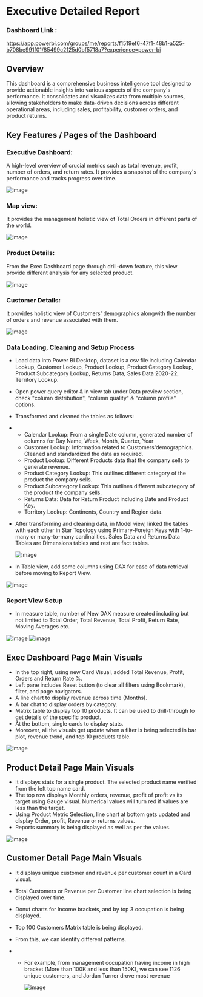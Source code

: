 # Executive Detailed Report

### Dashboard Link : 
https://app.powerbi.com/groups/me/reports/f1519ef6-47f1-48b1-a525-b708be991f01/85499c2125d0bf5718a7?experience=power-bi

## Overview

This dashboard is a comprehensive business intelligence tool designed to provide actionable insights into various aspects of the company's performance. It consolidates and visualizes data from multiple sources, allowing stakeholders to make data-driven decisions across different operational areas, including sales, profitability, customer orders, and product returns.


## Key Features / Pages of the Dashboard


### Executive Dashboard: 
A high-level overview of crucial metrics such as total revenue, profit, number of orders, and return rates. It provides a snapshot of the company's performance and tracks progress over time.

![image](https://github.com/user-attachments/assets/1c545f4c-4843-4631-ac8d-b5f4c163286d)



### Map view: 
It provides the management holistic view of Total Orders in different parts of the world.

![image](https://github.com/user-attachments/assets/eed24539-be60-463e-97e5-0f289afc8562)



### Product Details: 
From the Exec Dashboard page through drill-down feature, this view provide different analysis for any selected product.

![image](https://github.com/user-attachments/assets/1dcdc628-c2ec-4b96-b5e7-6d9072d831f1)



### Customer Details: 
It provides holistic view of Customers' demographics alongwith the number of orders and revenue associated with them.

![image](https://github.com/user-attachments/assets/47ad7e85-2281-4493-92ee-b1a3e58ed722)





### Data Loading, Cleaning and Setup Process

- Load data into Power BI Desktop, dataset is a csv file including Calendar Lookup, Customer Lookup, Product Lookup, Product Category Lookup, Product Subcategory Lookup, Returns Data, Sales Data 2020-22, Territory Lookup.
- Open power query editor & in view tab under Data preview section, check "column distribution", "column quality" & "column profile" options.
- Transformed and cleaned the tables as follows:
- - Calendar Lookup: From a single Date column, generated number of columns for Day Name, Week, Month, Quarter, Year
  -  Customer Lookup: Information related to Customers'demographics. Cleaned and standardized the data as required.
  -  Product Lookup: Different Products data that the company sells to generate revenue.
  -  Product Category Lookup: This outlines different category of the product the company sells.
  -  Product Subcategory Lookup: This outlines different subcategory of the product the company sells.
  -  Returns Data: Data for Return Product including Date and Product Key.
  -  Territory Lookup: Continents, Country and Region data.
    

- After transforming and cleaning data, in Model view, linked the tables with each other in Star Topology using Primary-Foreign Keys with 1-to-many or many-to-many cardinalities. Sales Data and Returns Data Tables are Dimensions tables and rest are fact tables.

  ![image](https://github.com/user-attachments/assets/232fe13a-471e-403d-988c-2aa4663ccab8)


- In Table view, add some columns using DAX for ease of data retrieval before moving to Report View.

![image](https://github.com/user-attachments/assets/ac5541e0-1569-49c4-ad19-4765809d53dc)



### Report View Setup

- In measure table, number of New DAX measure created including but not limited to Total Order, Total Revenue, Total Profit, Return Rate, Moving Averages etc.

![image](https://github.com/user-attachments/assets/eda944d6-8220-4edd-b82c-2184721b364b)
![image](https://github.com/user-attachments/assets/5393eaac-75b2-437a-b553-b771f757f543)


## Exec Dashboard Page Main Visuals

- In the top right, using new Card Visual, added Total Revenue, Profit, Orders and Return Rate %.
- Left pane includes Reset button (to clear all filters using Bookmark), filter, and page navigators.
- A line chart to display revenue across time (Months).
- A bar chat to display orders by category.
- Matrix table to display top 10 products. It can be used to drill-through to get details of the specific product.
- At the bottom, single cards to display stats.
- Moreover, all the visuals get update when a filter is being selected in bar plot, revenue trend, and top 10 products table. 

![image](https://github.com/user-attachments/assets/84e01a87-5eed-482f-a558-a2910e66ed02)



## Product Detail Page Main Visuals

- It displays stats for a single product. The selected product name verified from the left top name card.
- The top row displays Monthly orders, revenue, profit of profit vs its target using Gauge visual. Numerical values will turn red if values are less than the target.
- Using Product Metric Selection, line chart at bottom gets updated and display Order, profit, Revenue or returns values.
- Reports summary is being displayed as well as per the values.

![image](https://github.com/user-attachments/assets/98e1ba8e-0702-40de-81cc-3fc684174611)



## Customer Detail Page Main Visuals

- It displays unique customer and revenue per customer count in a Card visual.
- Total Customers or Revenue per Customer line chart selection is being displayed over time.
- Donut charts for Income brackets, and by top 3 occupation is being displayed.
- Top 100 Customers Matrix table is being displayed.

- From this, we can identify different patterns.
- - For example, from management occupation having income in high bracket (More than 100K and less than 150K), we can see 1126 unique customers, and Jordan Turner drove most revenue

    ![image](https://github.com/user-attachments/assets/6589f64a-eb68-461a-8308-184b1e262fa5)


